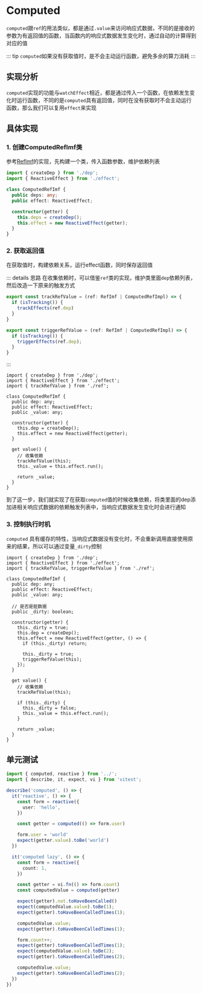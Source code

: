 # Computed

`computed`跟`ref`的用法类似，都是通过`.value`来访问响应式数据，不同的是接收的参数为有返回值的函数，当函数内的响应式数据发生变化时，通过自动的计算得到对应的值

::: tip
`computed`如果没有获取值时，是不会主动运行函数，避免多余的算力消耗
:::

## 实现分析

`computed`实现的功能与`watchEffect`相近，都是通过传入一个函数，在依赖发生变化时运行函数，不同的是`computed`具有返回值，同时在没有获取时不会主动运行函数，那么我们可以复用`effect`来实现

## 具体实现

### 1. 创建ComputedRefImf类

参考[RefImf](/mini-vue3/reactive/ref.html#创建refimf类)的实现，先构建一个类，传入函数参数，维护依赖列表

```ts
import { createDep } from './dep';
import { ReactiveEffect } from './effect';

class ComputedRefImf {
  public deps: any;
  public effect: ReactiveEffect;

  constructor(getter) {
    this.deps = createDep();
    this.effect = new ReactiveEffect(getter);
  }
}
```
### 2. 获取返回值

在获取值时，构建依赖关系，运行effect函数，同时保存返回值

::: details 思路
在收集依赖时，可以借鉴`ref`类的实现，维护类里面`dep`依赖列表，然后改造一下原来的触发方式
```ts
export const trackRefValue = (ref: RefImf | ComputedRefImpl) => {
  if (isTracking()) {
    trackEffects(ref.dep)
  }
}

export const triggerRefValue = (ref: RefImf | ComputedRefImpl) => {
  if (isTracking()) {
    triggerEffects(ref.dep);
  }
}
```
:::

```ts{3,8,15-21}
import { createDep } from './dep';
import { ReactiveEffect } from './effect';
import { trackRefValue } from './ref';

class ComputedRefImf {
  public dep: any;
  public effect: ReactiveEffect;
  public _value: any;

  constructor(getter) {
    this.dep = createDep();
    this.effect = new ReactiveEffect(getter);
  }

  get value() {
    // 收集依赖
    trackRefValue(this);
    this._value = this.effect.run();

    return _value;
  }
}
```

到了这一步，我们就实现了在获取`computed`值的时候收集依赖，将类里面的dep添加进相关响应式数据的依赖触发列表中，当响应式数据发生变化时会进行通知

### 3. 控制执行时机

`computed` 具有缓存的特性，当响应式数据没有变化时，不会重新调用直接使用原来的结果，所以可以通过变量`_dirty`控制

```ts{3,10-11,16-21,28-31}
import { createDep } from './dep';
import { ReactiveEffect } from './effect';
import { trackRefValue, triggerRefValue } from './ref';

class ComputedRefImf {
  public dep: any;
  public effect: ReactiveEffect;
  public _value: any;

  // 是否是脏数据
  public _dirty: boolean;

  constructor(getter) {
    this._dirty = true;
    this.dep = createDep();
    this.effect = new ReactiveEffect(getter, () => {
      if (this._dirty) return;

      this._dirty = true;
      triggerRefValue(this);
    });
  }

  get value() {
    // 收集依赖
    trackRefValue(this);

    if (this._dirty) {
      this._dirty = false;
      this._value = this.effect.run();
    }

    return _value;
  }
}
```

## 单元测试

```ts
import { computed, reactive } from '../';
import { describe, it, expect, vi } from 'vitest';

describe('computed', () => {
  it('reactive', () => {
    const form = reactive({ 
      user: 'hello',
    })

    const getter = computed(() => form.user)

    form.user = 'world'
    expect(getter.value).toBe('world')
  })

  it('computed lazy', () => {
    const form = reactive({ 
      count: 1,
    })

    const getter = vi.fn(() => form.count)
    const computedValue = computed(getter)

    expect(getter).not.toHaveBeenCalled()
    expect(computedValue.value).toBe(1);
    expect(getter).toHaveBeenCalledTimes(1);

    computedValue.value;
    expect(getter).toHaveBeenCalledTimes(1);

    form.count++;
    expect(getter).toHaveBeenCalledTimes(1);
    expect(computedValue.value).toBe(2);
    expect(getter).toHaveBeenCalledTimes(2);

    computedValue.value;
    expect(getter).toHaveBeenCalledTimes(2);
  })
})
```